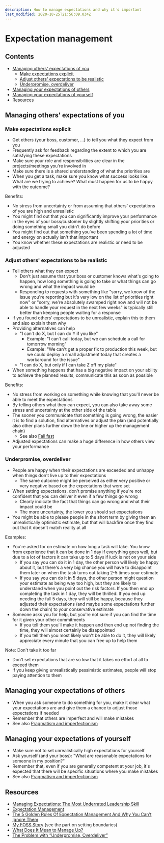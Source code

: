 ```yaml
---
description: How to manage expectations and why it's important
last_modified: 2020-10-25T21:56:09.034Z
---
```


# Expectation management

## Contents

-   [Managing others' expectations of you](#managing-others-expectations-of-you)
    -   [Make expectations explicit](#make-expectations-explicit)
    -   [Adjust others' expectations to be realistic](#adjust-others-expectations-to-be-realistic)
    -   [Underpromise, overdeliver](#underpromise-overdeliver)
-   [Managing your expectations of others](#managing-your-expectations-of-others)
-   [Managing your expectations of yourself](#managing-your-expectations-of-yourself)
-   [Resources](#resources)

## Managing others' expectations of you

### Make expectations explicit

-   Get others (your boss, customer, ...) to tell you what they expect from you
-   Frequently ask for feedback regarding the extent to which you are satisfying these expectations
-   Make sure your role and responsibilities are clear in the projects/meetings you're involved in
-   Make sure there is a shared understanding of what the priorities are
-   When you get a task, make sure you know what success looks like. What are we trying to achieve? What must happen for us to be happy with the outcome?

Benefits:

-   No stress from uncertainty or from assuming that others' expectations of you are high and unrealistic
-   You might find out that you can significantly improve your performance in the eyes of your boss/customer by slightly shifting your priorities or doing something small you didn't do before
-   You might find out that something you've been spending a lot of time and energy on actually isn't that important
-   You know whether these expectations are realistic or need to be adjusted

### Adjust others' expectations to be realistic

-   Tell others what they can expect
    -   Don't just assume that your boss or customer knows what's going to happen, how long something is going to take or what things can go wrong and what the impact would be
    -   Responding to requests with something like "sorry, we know of the issue you're reporting but it's very low on the list of priorities right now" or "sorry, we're absolutely swamped right now and will not be able to handle your request in the next few weeks" is typically still better than keeping people waiting for a response
-   If you found others' expectations to be unrealistic, explain this to them and also explain them why
-   Providing alternatives can help
    -   "I can't do X, but I can do Y if you like"
        -   Example: "I can't call today, but we can schedule a call for tomorrow morning"
        -   Example: "We can't get a proper fix to production this week, but we could deploy a small adjustment today that creates a workaround for the issue"
    -   "I can do X, but only if I can take Z off my plate"
-   When something happens that has a big negative impact on your ability to achieve the planned results, communicate this as soon as possible

Benefits:

-   No stress from working on something while knowing that you'll never be able to meet the expectations 
-   By telling others what they can expect, you can also take away some stress and uncertainty at the other side of the table
-   The sooner you communicate that something is going wrong, the easier it is to find a solution, find alternatives or adjust the plan (and potentially also other plans further down the line or higher up the management chain)
    -   See also [Fail fast](../mindset/Fail-fast.md)
-   Adjusted expectations can make a huge difference in how others view your performance

### Underpromise, overdeliver

-   People are happy when their expectations are exceeded and unhappy when things don't live up to their expectations
    -   The same outcome might be perceived as either very positive or very negative based on the expectations that were set 
-   When setting expectations, don't promise anything if you're not confident that you can deliver it even if a few things go wrong
    -   Clearly indicate the fact that things can go wrong and what their impact could be
    -   The more uncertainty, the lower you should set expectations
-   You might be able to please people in the short term by giving them an unrealistically optimistic estimate, but that will backfire once they find out that it doesn't match reality at all

Examples:

-   You're asked for on estimate on how long a task will take. You know from experience that it can be done in 1 day if everything goes well, but due to a lot of factors it  can take up to 5 days if luck is not on your side
    -   If you say you can do it in 1 day, the other person will likely be happy about it, but there's a very big chance you will have to disappoint them later on when the task turns out taking 2-5 times your estimate
    -   If you say you can do it in 5 days, the other person might question your estimate as being way too high, but they are likely to understand when you point out the risk factors. If you then end up completing the task in 1 day, they will be thrilled. If you end up needing the full 5 days, they will still be happy, because they adjusted their expectations (and maybe some expectations further down the chain) to your conservative estimate
-   Someone asks you for help, but you're not sure if you can find the time for it given your other commitments
    -   If you tell them you'll make it happen and then end up not finding the time, they will almost certainly be disappointed
    -   If you tell them you most likely won't be able to do it, they will likely appreciate every minute that you can free up to help them

Note: Don't take it too far

-   Don't set expectations that are so low that it takes no effort at all to exceed them
-   If you keep giving unrealistically pessimistic estimates, people will stop paying attention to them

## Managing your expectations of others

-   When you ask someone to do something for you, make it clear what your expectations are and give them a chance to adjust those expectations if needed
-   Remember that others are imperfect and will make mistakes
-   See also [Pragmatism and imperfectionism](../mindset/Pragmatism-imperfectionism.md)

## Managing your expectations of yourself

-   Make sure not to set unrealistically high expectations for yourself
-   Ask yourself (and your boss): "What are reasonable expectations for someone in my position?"
-   Remember that, even if you are generally competent at your job, it's expected that there will be specific situations where you make mistakes
-   See also [Pragmatism and imperfectionism](../mindset/Pragmatism-imperfectionism.md)

## Resources

-   [Managing Expectations: The Most Underrated Leadership Skill](https://www.inc.com/janine-popick/3-practical-tips-for-managing-expectations.html)
-   [Expectation Management](http://sourcesofinsight.com/expectation-management/)
-   [The 5 Golden Rules Of Expectation Management And Why You Can’t Ignore Them](https://yaro.blog/8750/expectation-management/)
-   [My FOSS Story](https://blog.burntsushi.net/foss/) (see the part on setting boundaries)
-   [What Does It Mean to Manage Up?](https://www.tinypulse.com/blog/what-does-it-mean-to-manage-up)
-   [The Problem with “Underpromise, Overdeliver”](https://www.pluralsight.com/blog/teams/the-problem-with--underpromise--overdeliver-)
